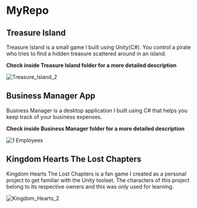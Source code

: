 # MyRepo

## Treasure Island

Treasure Island is a small game I built using Unity(C#).
You control a pirate who tries to find a hidden treasure scattered around in an island.

**Check inside Treasure Island folder for a more detailed description**

![Treasure_Island_2](https://user-images.githubusercontent.com/115983223/200131668-a8758da0-8792-49a0-b6d6-26fa2cb1766f.gif)


## Business Manager App

Business Manager is a desktop application I built using C# that helps you keep track of your business expenses.

**Check inside Business Manager folder for a more detailed description**

![1 Employees](https://user-images.githubusercontent.com/115983223/200131650-c28ed77a-edb9-4d63-b6e5-12e513aae597.png)


## Kingdom Hearts The Lost Chapters

Kingdom Hearts The Lost Chapters is a fan game I created as a personal project to get familiar with the Unity toolset.
The characters of this project belong to its respective owners and this was only used for learning.

![Kingdom_Hearts_2](https://user-images.githubusercontent.com/115983223/200135593-61445ba6-f736-41a8-bb31-a2bb8e340c60.gif)

